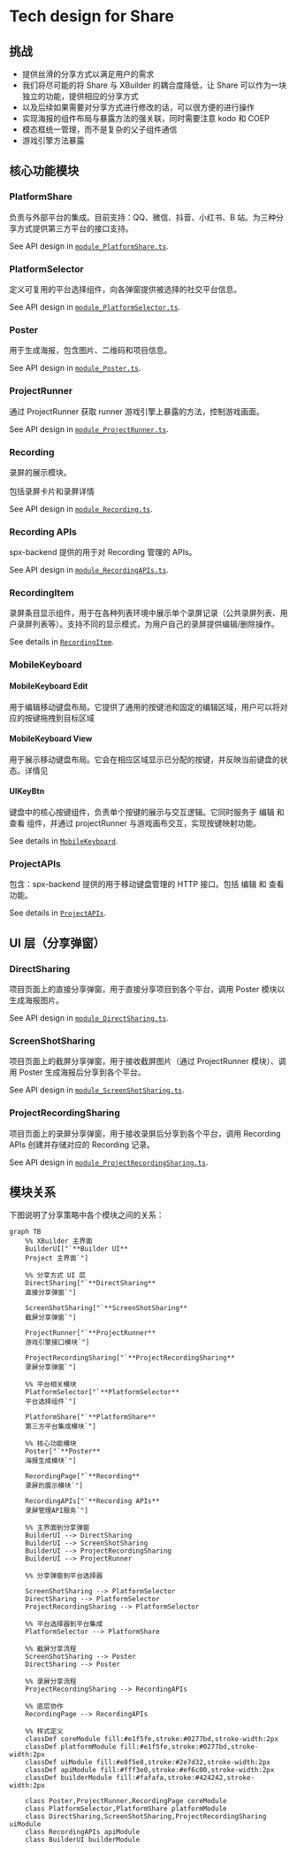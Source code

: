 # Tech design for Share

## 挑战

- 提供丝滑的分享方式以满足用户的需求
- 我们将尽可能的将 Share 与 XBuilder 的耦合度降低，让 Share 可以作为一块独立的功能，提供相应的分享方式
- 以及后续如果需要对分享方式进行修改的话，可以很方便的进行操作
- 实现海报的组件布局与暴露方法的强关联，同时需要注意 kodo 和 COEP
- 模态框统一管理，而不是复杂的父子组件通信
- 游戏引擎方法暴露

## 核心功能模块

### PlatformShare

负责与外部平台的集成。目前支持：QQ、微信、抖音、小红书、B 站。为三种分享方式提供第三方平台的接口支持。

See API design in [`module_PlatformShare.ts`](./module_PlatformShare.ts).

### PlatformSelector

定义可复用的平台选择组件，向各弹窗提供被选择的社交平台信息。

See API design in [`module_PlatformSelector.ts`](./module_PlatformSelector.ts).

### Poster

用于生成海报，包含图片、二维码和项目信息。

See API design in [`module_Poster.ts`](./module_Poster.ts).

### ProjectRunner

通过 ProjectRunner 获取 runner 游戏引擎上暴露的方法，控制游戏画面。

See API design in [`module_ProjectRunner.ts`](./module_ProjectRunner.ts).

### Recording

录屏的展示模块。

包括录屏卡片和录屏详情

See API design in [`module_Recording.ts`](./module_Recording.ts).

### Recording APIs

spx-backend 提供的用于对 Recording 管理的 APIs。

See API design in [`module_RecordingAPIs.ts`](./module_RecordingAPIs.ts).

### RecordingItem

录屏条目显示组件，用于在各种列表环境中展示单个录屏记录（公共录屏列表、用户录屏列表等）。支持不同的显示模式，为用户自己的录屏提供编辑/删除操作。

See details in [`RecordingItem`](./module_RecordItem.ts).

### MobileKeyboard

#### MobileKeyboard Edit

用于编辑移动键盘布局。它提供了通用的按键池和固定的编辑区域，用户可以将对应的按键拖拽到目标区域

#### MobileKeyboard View

用于展示移动键盘布局。它会在相应区域显示已分配的按键，并反映当前键盘的状态。详情见

#### UIKeyBtn

键盘中的核心按键组件，负责单个按键的展示与交互逻辑。它同时服务于 编辑 和 查看 组件，并通过 projectRunner 与游戏画布交互，实现按键映射功能。

See details in [`MobileKeyboard`](./module_mobileKeyboard.ts).

### ProjectAPIs

包含：spx-backend 提供的用于移动键盘管理的 HTTP 接口。包括 编辑 和 查看 功能。

See details in [`ProjectAPIs`](./module_ProjectAPIs.ts).

## UI 层（分享弹窗）

### DirectSharing

项目页面上的直接分享弹窗，用于直接分享项目到各个平台，调用 Poster 模块以生成海报图片。

See API design in [`module_DirectSharing.ts`](./module_DirectSharing.ts).

### ScreenShotSharing

项目页面上的截屏分享弹窗，用于接收截屏图片（通过 ProjectRunner 模块）、调用 Poster 生成海报后分享到各个平台。

See API design in [`module_ScreenShotSharing.ts`](./module_ScreenShotSharing.ts).

### ProjectRecordingSharing

项目页面上的录屏分享弹窗，用于接收录屏后分享到各个平台，调用 Recording APIs 创建并存储对应的 Recording 记录。

See API design in [`module_ProjectRecordingSharing.ts`](./module_ProjectRecordingSharing.ts).

## 模块关系

下图说明了分享策略中各个模块之间的关系：

```mermaid
graph TB
    %% XBuilder 主界面
    BuilderUI["`**Builder UI**
    Project 主界面`"]

    %% 分享方式 UI 层
    DirectSharing["`**DirectSharing**
    直接分享弹窗`"]

    ScreenShotSharing["`**ScreenShotSharing**
    截屏分享弹窗`"]

    ProjectRunner["`**ProjectRunner**
    游戏引擎接口模块`"]

    ProjectRecordingSharing["`**ProjectRecordingSharing**
    录屏分享弹窗`"]

    %% 平台相关模块
    PlatformSelector["`**PlatformSelector**
    平台选择组件`"]

    PlatformShare["`**PlatformShare**
    第三方平台集成模块`"]

    %% 核心功能模块
    Poster["`**Poster**
    海报生成模块`"]

    RecordingPage["`**Recording**
    录屏的展示模块`"]

    RecordingAPIs["`**Recording APIs**
    录屏管理API服务`"]

    %% 主界面到分享弹窗
    BuilderUI --> DirectSharing
    BuilderUI --> ScreenShotSharing
    BuilderUI --> ProjectRecordingSharing
    BuilderUI --> ProjectRunner

    %% 分享弹窗到平台选择器

    ScreenShotSharing --> PlatformSelector
    DirectSharing --> PlatformSelector
    ProjectRecordingSharing --> PlatformSelector

    %% 平台选择器到平台集成
    PlatformSelector --> PlatformShare

    %% 截屏分享流程
    ScreenShotSharing --> Poster
    DirectSharing --> Poster

    %% 录屏分享流程
    ProjectRecordingSharing --> RecordingAPIs

    %% 底层协作
    RecordingPage --> RecordingAPIs

    %% 样式定义
    classDef coreModule fill:#e1f5fe,stroke:#0277bd,stroke-width:2px
    classDef platformModule fill:#e1f5fe,stroke:#0277bd,stroke-width:2px
    classDef uiModule fill:#e8f5e8,stroke:#2e7d32,stroke-width:2px
    classDef apiModule fill:#fff3e0,stroke:#ef6c00,stroke-width:2px
    classDef builderModule fill:#fafafa,stroke:#424242,stroke-width:2px

    class Poster,ProjectRunner,RecordingPage coreModule
    class PlatformSelector,PlatformShare platformModule
    class DirectSharing,ScreenShotSharing,ProjectRecordingSharing uiModule
    class RecordingAPIs apiModule
    class BuilderUI builderModule
```
